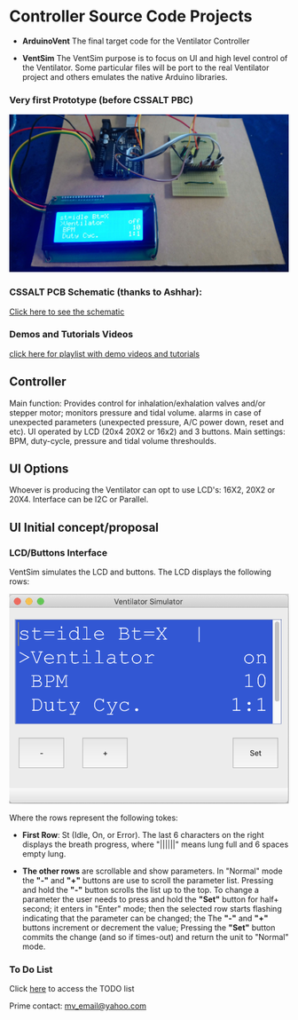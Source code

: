 # Controller Source Code Projects

* **ArduinoVent** The final target code for the Ventilator Controller

* **VentSim** The VentSim purpose is to focus on UI and high level control of the Ventilator. Some particular files will be port to the real Ventilator project and others emulates the native Arduino libraries.

### Very first Prototype (before CSSALT PBC)
![UI](Docs/proto01.JPG)


### CSSALT PCB Schematic (thanks to Ashhar):
[Click here to see the schematic](Docs/schematic.pdf)

### Demos and Tutorials Videos
[click here for playlist with demo videos and tutorials](https://www.youtube.com/watch?v=gKr-EH8vHxM&list=PLtBsFN3o4c54h5fr7lDnGuZhvKIA5Fhd3)

## Controller
Main function: Provides control for inhalation/exhalation valves and/or stepper motor; monitors pressure and tidal volume. alarms in case of unexpected parameters (unexpected pressure, A/C power down, reset and etc). UI operated by LCD (20x4 20X2 or 16x2) and 3 buttons. Main settings: BPM, duty-cycle, pressure and tidal volume threshoulds.

## UI Options
Whoever is producing the Ventilator can opt to use LCD's: 16X2, 20X2 or 20X4. Interface can be I2C or Parallel. 
## UI Initial concept/proposal

### LCD/Buttons Interface
VentSim simulates the LCD and buttons. The LCD displays the following rows:

![UI](Docs/Ventilator_UI_sample.png)

Where the rows represent the following tokes:

 * **First Row**: St (Idle, On, or Error). 
   The last 6 characters on the right displays the breath progress, where "||||||" means lung full and 6 spaces empty lung. 

 * **The other rows** are scrollable and show parameters. In "Normal" mode the **"-"** and **"+"** buttons are use to scroll the parameter list. Pressing and hold the **"-"** button scrolls the list up to the top.
 To change a parameter the user needs to press and hold the **"Set"** button for half+ second; it enters in "Enter" mode; then the selected row starts flashing indicating that the parameter can be changed; the The **"-"** and **"+"** buttons increment or decrement the value; Pressing the **"Set"** button commits the change (and so if times-out) and return the unit to "Normal" mode. 

### To Do List
Click [here](ControllerSourceCode/TODO.md) to access the TODO list

Prime contact: [mv_email@yahoo.com](mailto:mv_email@yahoo.com)

